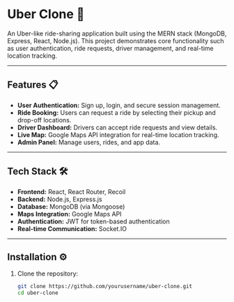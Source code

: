 # Uber Clone 🚗

An Uber-like ride-sharing application built using the MERN stack (MongoDB, Express, React, Node.js). This project demonstrates core functionality such as user authentication, ride requests, driver management, and real-time location tracking.

---

## Features 📋

- **User Authentication:** Sign up, login, and secure session management.
- **Ride Booking:** Users can request a ride by selecting their pickup and drop-off locations.
- **Driver Dashboard:** Drivers can accept ride requests and view details.
- **Live Map:** Google Maps API integration for real-time location tracking.
- **Admin Panel:** Manage users, rides, and app data.

---

## Tech Stack 🛠️

- **Frontend:** React, React Router, Recoil
- **Backend:** Node.js, Express.js
- **Database:** MongoDB (via Mongoose)
- **Maps Integration:** Google Maps API
- **Authentication:** JWT for token-based authentication
- **Real-time Communication:** Socket.IO

---

## Installation ⚙️

1. Clone the repository:
   ```bash
   git clone https://github.com/yourusername/uber-clone.git
   cd uber-clone
